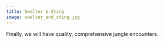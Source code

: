 ```yaml
---
title: Swelter & Sting
image: swelter_and_sting.jpg
---
```

Finally, we will have quality, comprehensive jungle encounters.
